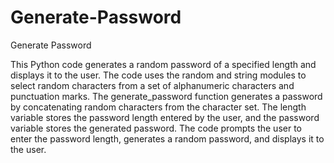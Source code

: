# Generate-Password
Generate Password

This Python code generates a random password of a specified length and displays it to the user. 
The code uses the random and string modules to select random characters from a set of alphanumeric characters and punctuation marks. 
The generate_password function generates a password by concatenating random characters from the character set. 
The length variable stores the password length entered by the user, and the password variable stores the generated password. 
The code prompts the user to enter the password length, generates a random password, and displays it to the user.
